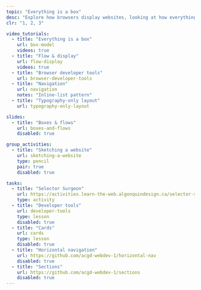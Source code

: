```yaml
---
topic: "Everything is a box"
desc: "Explore how browsers display websites, looking at how everything is a box, and controlling the browser’s layout flow."
clr: "1, 2, 3"

video_tutorials:
  - title: "Everything is a box"
    url: box-model
    videos: true
  - title: "Flow & display"
    url: flow-display
    videos: true
  - title: "Browser developer tools"
    url: browser-developer-tools
  - title: "Navigation"
    url: navigation
    notes: "Inline-list pattern"
  - title: "Typography-only layout"
    url: typography-only-layout

slides:
  - title: "Boxes & flows"
    url: boxes-and-flows
    disabled: true

group_activities:
  - title: "Sketching a website"
    url: sketching-a-website
    type: pencil
    pair: true
    disabled: true

tasks:
  - title: "Selector Surgeon"
    url: https://activities.learn-the-web.algonquindesign.ca/selector-surgeon/
    type: activity
  - title: "Developer tools"
    url: developer-tools
    type: lesson
    disabled: true
  - title: "Cards"
    url: cards
    type: lesson
    disabled: true
  - title: "Horizontal navigation"
    url: https://github.com/acgd-webdev-1/horizontal-nav
    disabled: true
  - title: "Sections"
    url: https://github.com/acgd-webdev-1/sections
    disabled: true
---
```

